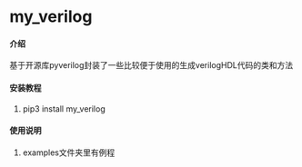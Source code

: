 # my_verilog

#### 介绍
基于开源库pyverilog封装了一些比较便于使用的生成verilogHDL代码的类和方法



#### 安装教程

1.  pip3 install my_verilog

#### 使用说明

1.  examples文件夹里有例程
